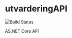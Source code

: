 # utvarderingAPI
[![Build Status](https://dev.azure.com/axelaguilar0902/RaPublic/_apis/build/status/Edminsson.utvarderingAPI?branchName=master)](https://dev.azure.com/axelaguilar0902/RaPublic/_build/latest?definitionId=3&branchName=master)

AS.NET Core API
